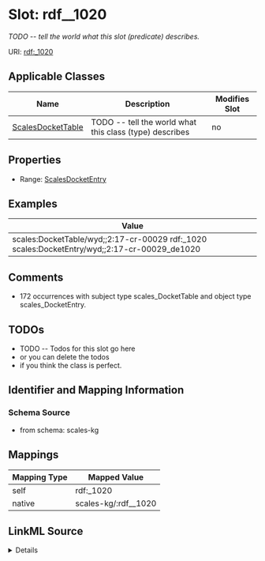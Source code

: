 

# Slot: rdf__1020


_TODO -- tell the world what this slot (predicate) describes._





URI: [rdf:_1020](http://www.w3.org/1999/02/22-rdf-syntax-ns#_1020)



<!-- no inheritance hierarchy -->





## Applicable Classes

| Name | Description | Modifies Slot |
| --- | --- | --- |
| [ScalesDocketTable](../classes/ScalesDocketTable.md) | TODO -- tell the world what this class (type) describes |  no  |







## Properties

* Range: [ScalesDocketEntry](../classes/ScalesDocketEntry.md)






## Examples

| Value |
| --- |
| scales:DocketTable/wyd;;2:17-cr-00029 rdf:_1020 scales:DocketEntry/wyd;;2:17-cr-00029_de1020 |

## Comments

* 172 occurrences with subject type scales_DocketTable and object type scales_DocketEntry.

## TODOs

* TODO -- Todos for this slot go here
* or you can delete the todos
* if you think the class is perfect.

## Identifier and Mapping Information







### Schema Source


* from schema: scales-kg




## Mappings

| Mapping Type | Mapped Value |
| ---  | ---  |
| self | rdf:_1020 |
| native | scales-kg/:rdf__1020 |




## LinkML Source

<details>
```yaml
name: rdf__1020
description: TODO -- tell the world what this slot (predicate) describes.
todos:
- TODO -- Todos for this slot go here
- or you can delete the todos
- if you think the class is perfect.
comments:
- 172 occurrences with subject type scales_DocketTable and object type scales_DocketEntry.
examples:
- value: scales:DocketTable/wyd;;2:17-cr-00029 rdf:_1020 scales:DocketEntry/wyd;;2:17-cr-00029_de1020
from_schema: scales-kg
rank: 1000
slot_uri: rdf:_1020
alias: rdf__1020
domain_of:
- scales_DocketTable
range: scales_DocketEntry

```
</details>